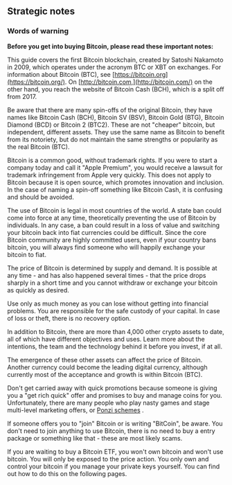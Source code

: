 ## Strategic notes

### Words of warning

**Before you get into buying Bitcoin, please read these important notes:**

This guide covers the first Bitcoin blockchain, created by Satoshi Nakamoto in 2009, which operates under the acronym BTC or XBT on exchanges. For information about Bitcoin (BTC), see [https://bitcoin.org](https://bitcoin.org/). On [http://bitcoin.com,](http://bitcoin.com/) on the other hand, you reach the website of Bitcoin Cash (BCH), which is a split off from 2017.

Be aware that there are many spin-offs of the original Bitcoin, they have names like Bitcoin Cash (BCH), Bitcoin SV (BSV), Bitcoin Gold (BTG), Bitcoin Diamond (BCD) or Bitcoin 2 (BTC2). These are not "cheaper" bitcoin, but independent, different assets. They use the same name as Bitcoin to benefit from its notoriety, but do not maintain the same strengths or popularity as the real Bitcoin (BTC). 

Bitcoin is a common good, without trademark rights. If you were to start a company today and call it "Apple Premium", you would receive a lawsuit for trademark infringement from Apple very quickly. This does not apply to Bitcoin because it is open source, which promotes innovation and inclusion. In the case of naming a spin-off something like Bitcoin Cash, it is confusing and should be avoided.

The use of Bitcoin is legal in most countries of the world. A state ban could come into force at any time, theoretically preventing the use of Bitcoin by individuals. In any case, a ban could result in a loss of value and switching your bitcoin back into fiat currencies could be difficult. Since the core Bitcoin community are highly committed users, even if your country bans bitcoin, you will always find someone who will happily exchange your bitcoin to fiat.
    
The price of Bitcoin is determined by supply and demand. It is possible at any time - and has also happened several times - that the price drops sharply in a short time and you cannot withdraw or exchange your bitcoin as quickly as desired.

Use only as much money as you can lose without getting into financial problems. You are responsible for the safe custody of your capital. In case of loss or theft, there is no recovery option.
    
In addition to Bitcoin, there are more than 4,000 other crypto assets to date, all of which have different objectives and uses. Learn more about the intentions, the team and the technology behind it before you invest, if at all.
    
The emergence of these other assets can affect the price of Bitcoin. Another currency could become the leading digital currency, although currently most of the acceptance and growth is within Bitcoin (BTC).

Don't get carried away with quick promotions because someone is giving you a "get rich quick" offer and promises to buy and manage coins for you. Unfortunately, there are many people who play nasty games and stage multi-level marketing offers, or [Ponzi schemes](https://anita.link/ponzi) .

If someone offers you to "join" Bitcoin or is writing "BitCoin", be aware. You don't need to join anything to use Bitcoin, there is no need to buy a entry package or something like that - these are most likely scams. 

If you are waiting to buy a Bitcoin ETF, you won't own bitcoin and won't use bitcoin. You will only be exposed to the price action. You only own and control your bitcoin if you manage your private keys yourself. You can find out how to do this on the following pages.